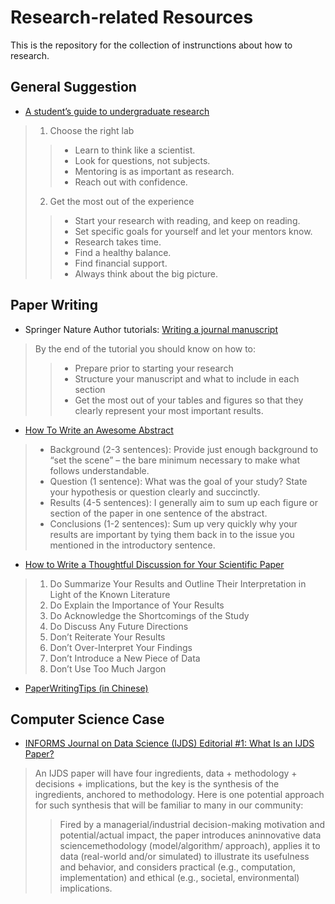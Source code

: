 # Research-related Resources
This is the repository for the collection of instrunctions about how to research.

## General Suggestion
* [A student’s guide to undergraduate research](https://www.nature.com/articles/d41586-019-00871-x)
> 1. Choose the right lab
>> + Learn to think like a scientist.
>> + Look for questions, not subjects.
>> + Mentoring is as important as research.
>> + Reach out with confidence.
> 2. Get the most out of the experience
>> + Start your research with reading, and keep on reading.
>> + Set specific goals for yourself and let your mentors know.
>> + Research takes time.
>> + Find a healthy balance.
>> + Find financial support.
>> + Always think about the big picture.

## Paper Writing
* Springer Nature Author tutorials: [Writing a journal manuscript](https://www.springernature.com/gp/authors/campaigns/writing-a-manuscript)
> By the end of the tutorial you should know on how to:
>> + Prepare prior to starting your research
>> + Structure your manuscript and what to include in each section
>> + Get the most out of your tables and figures so that they clearly represent your most important results.

* [How To Write an Awesome Abstract](https://bitesizebio.com/13661/how-to-write-an-awesome-abstract/)
> + Background (2-3 sentences): Provide just enough background to “set the scene” – the bare minimum necessary to make what follows understandable.
> + Question (1 sentence): What was the goal of your study? State your hypothesis or question clearly and succinctly.
> + Results (4-5 sentences): I generally aim to sum up each figure or section of the paper in one sentence of the abstract.
> + Conclusions (1-2 sentences): Sum up very quickly why your results are important by tying them back in to the issue you mentioned in the introductory sentence.

* [How to Write a Thoughtful Discussion for Your Scientific Paper](https://bitesizebio.com/31855/write-discussion-paper/)
> 1. Do Summarize Your Results and Outline Their Interpretation in Light of the Known Literature
> 2. Do Explain the Importance of Your Results
> 3. Do Acknowledge the Shortcomings of the Study
> 4. Do Discuss Any Future Directions
> 5. Don’t Reiterate Your Results
> 6. Don’t Over-Interpret Your Findings
> 7. Don’t Introduce a New Piece of Data
> 8. Don’t Use Too Much Jargon

* [PaperWritingTips (in Chinese)](https://github.com/cooelf/PaperWritingTips)

## Computer Science Case
* [INFORMS Journal on Data Science (IJDS) Editorial #1: What Is an IJDS Paper?](https://pubsonline.informs.org/doi/10.1287/ijds.2020.003)
> An IJDS paper will have four ingredients, data + methodology + decisions + implications, but the key is the synthesis of the ingredients, anchored to methodology. Here is one potential approach for such synthesis that will be familiar to many in our community:
>> Fired by a managerial/industrial decision-making motivation and potential/actual impact, the paper introduces aninnovative data sciencemethodology (model/algorithm/ approach), applies it to data (real-world and/or simulated) to illustrate its usefulness and behavior, and considers practical (e.g., computation, implementation) and ethical (e.g., societal, environmental) implications.
